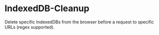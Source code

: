 # IndexedDB-Cleanup
Delete specific IndexedDBs from the browser before a request to specific URLs (regex supported).
